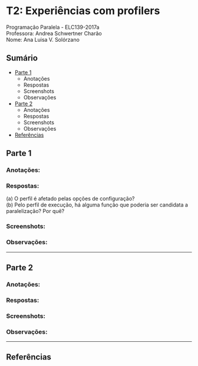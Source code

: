 # T2: Experiências com profilers
Programação Paralela - ELC139-2017a\
Professora: Andrea Schwertner Charão\
Nome: Ana Luisa V. Solórzano

## Sumário

  * [Parte 1](#parte-1)
    * Anotações
    * Respostas
    * Screenshots
    * Observações
  * [Parte 2](#parte-2)
    * Anotações
    * Respostas
    * Screenshots
    * Observações
  * [Referências](#referências)

## Parte 1
   ### Anotações:
   ### Respostas:
   (a) O perfil é afetado pelas opções de configuração?\
   (b) Pelo perfil de execução, há alguma função que poderia ser candidata a paralelização? Por quê?
   ### Screenshots:
   ### Observações:

----

## Parte 2
   ### Anotações:
   ### Respostas:
   ### Screenshots:
   ### Observações:

----

## Referências
